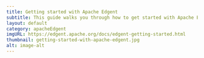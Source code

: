 ```yaml
---
title: Getting started with Apache Edgent
subtitle: This guide walks you through how to get started with Apache Edgent including where to download it and how to set up your environment.
layout: default
category: apacheEdgent
imgURL: https://edgent.apache.org/docs/edgent-getting-started.html
thumbnail: getting-started-with-apache-edgent.jpg
alt: image-alt
---
```

